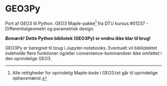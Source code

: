 # GEO3Py
Port af GEO3 til Python.
GEO3 Maple-pakke[^1] fra DTU kursus #01237 - Differentialgeometri og parametrisk design.

***Bemærk!*** **Dette Python bibliotek (GEO3Py) er endnu ikke klar til brug!**

GEO3Py er beregnet til brug i Jupyter-notebooks. Eventuelt vil bibliotektet indeholde flere funktioner og/eller convenience-kommandoer ikke omfattet i den oprindelige GEO3.

[^1]: Alle rettigheder for oprindelig Maple-kode i GEO3.txt går til oprindelige ophavsmænd.